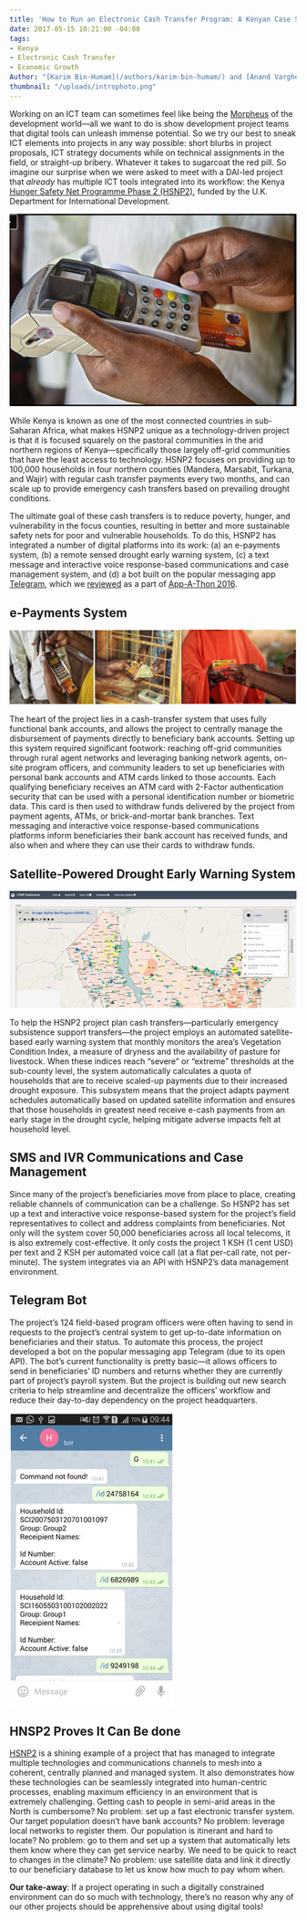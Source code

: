 ```yaml
---
title: 'How to Run an Electronic Cash Transfer Program: A Kenyan Case Study'
date: 2017-05-15 10:21:00 -04:00
tags:
- Kenya
- Electronic Cash Transfer
- Economic Growth
Author: "[Karim Bin-Humam](/authors/karim-bin-humam/) and [Anand Varghese](/authors/anand-varghese/)"
thumbnail: "/uploads/introphoto.png"
---
```


Working on an ICT team can sometimes feel like being the [Morpheus](https://en.wikipedia.org/wiki/Morpheus_(The_Matrix)) of the development world—all we want to do is show development project teams that digital tools can unleash immense potential. So we try our best to sneak ICT elements into projects in any way possible: short blurbs in project proposals, ICT strategy documents while on technical assignments in the field, or straight-up bribery. Whatever it takes to sugarcoat the red pill. So imagine our surprise when we were asked to meet with a DAI-led project that *already* has multiple ICT tools integrated into its workflow: the  Kenya [Hunger Safety Net Programme Phase 2 (HSNP2)](https://www.dai.com/our-work/projects/kenya-hunger-safety-net-programme-phase-2-hsnp2), funded by the U.K. Department for International Development.

![introphoto.png](/uploads/introphoto.png)

<!--more-->

While Kenya is known as one of the most connected countries in sub-Saharan Africa, what makes HSNP2 unique as a technology-driven project is that it is focused squarely on the pastoral communities in the arid northern regions of Kenya—specifically those largely off-grid communities that have the least access to technology. HSNP2 focuses on providing up to 100,000 households in four northern counties (Mandera, Marsabit, Turkana, and Wajir) with regular cash transfer payments every two months, and can scale up to provide emergency cash transfers based on prevailing drought conditions. 

The ultimate goal of these cash transfers is to reduce poverty, hunger, and vulnerability in the focus counties, resulting in better and more sustainable safety nets for poor and vulnerable households. To do this, HSNP2 has integrated a number of digital platforms into its work: (a) an e-payments system, (b) a remote sensed drought early warning system, (c) a text message and interactive voice response-based communications and case management system, and (d) a bot built on the popular messaging app [Telegram](https://telegram.org/), which we [reviewed](https://dai-global-digital.com/app-a-thon-2016-telegram-for-development.html) as a part of [App-A-Thon 2016](https://dai-global-digital.com/tags/?tag=appathon-2016).

## e-Payments System

![Picture1.png](/uploads/Picture1.png)

The heart of the project lies in a cash-transfer system that uses fully functional bank accounts, and allows the project to centrally manage the disbursement of payments directly to beneficiary bank accounts. Setting up this system required significant footwork: reaching off-grid communities through rural agent networks and leveraging banking network agents, on-site program officers, and community leaders to set up beneficiaries with personal bank accounts and ATM cards linked to those accounts. Each qualifying beneficiary receives an ATM card with 2-Factor authentication security that can be used with a personal identification number or biometric data. This card is then used to withdraw funds delivered by the project from payment agents, ATMs, or brick-and-mortar bank branches. Text messaging and interactive voice response-based communications platforms inform beneficiaries their bank account has received funds, and also when and where they can use their cards to withdraw funds.

## Satellite-Powered Drought Early Warning System

![Picture4-dea765.png](/uploads/Picture4-dea765.png)

To help the HSNP2 project plan cash transfers—particularly emergency subsistence support transfers—the project employs an automated satellite-based early warning system that monthly monitors the area’s Vegetation Condition Index, a measure of dryness and the availability of pasture for livestock. When these indices reach “severe” or “extreme” thresholds at the sub-county level, the system automatically calculates a quota of households that are to receive scaled-up payments due to their increased drought exposure. This subsystem means that the project adapts payment schedules automatically based on updated satellite information and ensures that those households in greatest need receive e-cash payments from an early stage in the drought cycle, helping mitigate adverse impacts felt at household level.

## SMS and IVR Communications and Case Management

Since many of the project’s beneficiaries move from place to place, creating reliable channels of communication can be a challenge. So HSNP2 has set up a text and interactive voice response-based system for the project’s field representatives to collect and address complaints from beneficiaries. Not only will the system cover 50,000 beneficiaries across all local telecoms, it is also extremely cost-effective. It only costs the project 1 KSH (1 cent USD) per text and 2 KSH per automated voice call (at a flat per-call rate, not per-minute). The system integrates via an API with HSNP2’s data management environment.

## Telegram Bot

The project’s 124 field-based program officers were often having to send in requests to the project’s central system to get up-to-date information on beneficiaries and their status. To automate this process, the project developed a bot on the popular messaging app Telegram (due to its open API). The bot’s current functionality is pretty basic—it allows officers to send in beneficiaries’ ID numbers and returns whether they are currently part of project’s payroll system. But the project is building out new search criteria to help streamline and decentralize the officers’ workflow and reduce their day-to-day dependency on the project headquarters.

![Picture3.png](/uploads/Picture3.png)

## HNSP2 Proves It Can Be done

[HSNP2](http://www.hsnp.or.ke/) is a shining example of a project that has managed to integrate multiple technologies and communications channels to mesh into a coherent, centrally planned and managed system. It also demonstrates how these technologies can be seamlessly integrated into human-centric processes, enabling maximum efficiency in an environment that is extremely challenging. Getting cash to people in semi-arid areas in the North is cumbersome? No problem: set up a fast electronic transfer system. Our target population doesn’t have bank accounts? No problem: leverage local networks to register them. Our population is itinerant and hard to locate? No problem: go to them and set up a system that automatically lets them know where they can get service nearby. We need to be quick to react to changes in the climate? No problem: use satellite data and link it directly to our beneficiary database to let us know how much to pay whom when.

**Our take-away**: If a project operating in such a digitally constrained environment can do so much with technology, there’s no reason why any of our other projects should be apprehensive about using digital tools!